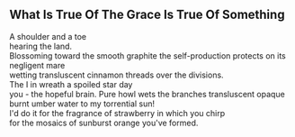 What Is True Of The Grace Is True Of Something
----------------------------------------------
A shoulder and a toe  
hearing the land.  
Blossoming toward the smooth graphite the self-production protects on its negligent mare  
wetting transluscent cinnamon threads over the divisions.  
The I in wreath a spoiled star day  
you - the hopeful brain. Pure howl wets the branches transluscent opaque burnt umber water to my torrential sun!  
I'd do it for the fragrance of strawberry in which you chirp  
for the mosaics of sunburst orange you've formed.  

